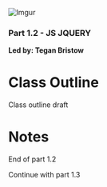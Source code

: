 ![Imgur](http://i.imgur.com/VIKVCOf.png)

### Part 1.2 - JS JQUERY
**Led by: Tegan Bristow**  

Class Outline
=============

Class outline draft

Notes
=====

End of part 1.2

Continue with part 1.3